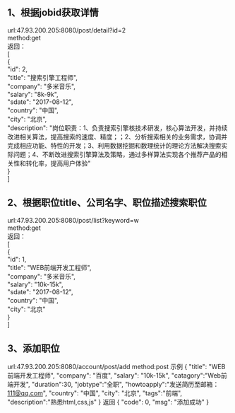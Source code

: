 ## 1、根据jobid获取详情
url:47.93.200.205:8080/post/detail?id=2  
method:get  
返回：  
\[  
    {  
        "id": 2,  
        "title": "搜索引擎工程师",  
        "company": "多米音乐",  
        "salary": "8k-9k",  
        "sdate": "2017-08-12",  
        "country": "中国",  
        "city": "北京",  
        "description": "岗位职责：1、负责搜索引擎核技术研发，核心算法开发，并持续改进相关算法，提高搜索的速度、精度；；2、分析搜索相关的业务需求，协调并完成相应功能、特性的开发；3、利用数据挖掘和数理统计的理论方法解决搜索实际问题；4、不断改进搜索引擎算法及策略，通过多样算法实现各个推荐产品的相关性和转化率，提高用户体验"  
    }  
\]  
## 2、根据职位title、公司名字、职位描述搜索职位  
url:47.93.200.205:8080/post/list?keyword=w  
method:get  
返回：  
\[  
    {  
        "id": 1,  
        "title": "WEB前端开发工程师",  
        "company": "多米音乐",  
        "salary": "10k-15k",  
        "sdate": "2017-08-12",  
        "country": "中国",  
        "city": "北京"  
    }  
]  
## 3、添加职位
url:47.93.200.205:8080/account/post/add 
method:post
示例
{
        "title": "WEB前端开发工程师",
        "company": "百度",
        "salary": "10k-15k",
        "catagory":"Web前端开发",
        "duration":30,
        "jobtype":"全职",
        "howtoapply":"发送简历至邮箱：111@qq.com",
        "country": "中国",
        "city": "北京",
        "tags":"前端",
        "description":"熟悉html,css,js"
}
返回
{
    "code": 0,
    "msg": "添加成功"
}

